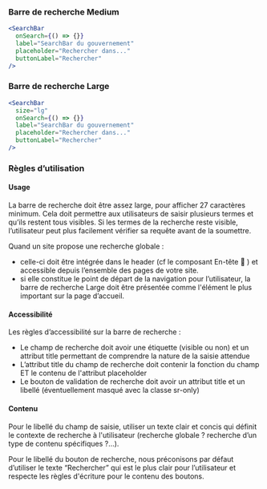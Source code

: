 ### Barre de recherche Medium

```jsx
<SearchBar
  onSearch={() => {}}
  label="SearchBar du gouvernement"
  placeholder="Rechercher dans..."
  buttonLabel="Rechercher"
/>
```

### Barre de recherche Large

```jsx
<SearchBar
  size="lg"
  onSearch={() => {}}
  label="SearchBar du gouvernement"
  placeholder="Rechercher dans..."
  buttonLabel="Rechercher"
/>
```

### Règles d’utilisation

#### Usage
La barre de recherche doit être assez large, pour afficher 27 caractères minimum. Cela doit permettre aux utilisateurs de saisir plusieurs termes et qu’ils restent tous visibles. Si les termes de la recherche reste visible, l’utilisateur peut plus facilement vérifier sa requête avant de la soumettre.

Quand un site propose une recherche globale :
  - celle-ci doit être intégrée dans le header (cf le composant En-tête 🔗 )  et accessible depuis l’ensemble des pages de votre site.
  - si elle constitue le point de départ de la navigation pour l’utilisateur, la barre de recherche Large doit être présentée comme l'élément le plus important sur la page d’accueil.

#### Accessibilité
Les règles d’accessibilité sur la barre de recherche :
  - Le champ de recherche doit avoir une étiquette (visible ou non) et un attribut title permettant de comprendre la nature de la saisie attendue
  - L’attribut title du champ de recherche doit contenir la fonction du champ ET le contenu de l'attribut placeholder
  - Le bouton de validation de recherche doit avoir un attribut title et un libellé (éventuellement masqué avec la classe sr-only)

#### Contenu
Pour le libellé du champ de saisie, utiliser un texte clair et concis qui définit le contexte de recherche à l'utilisateur (recherche globale ? recherche d’un type de contenu spécifiques ?…).

Pour le libellé du bouton de recherche, nous préconisons par défaut d’utiliser le texte “Rechercher” qui est le plus clair pour l’utilisateur et respecte les règles d'écriture pour le contenu des boutons.
